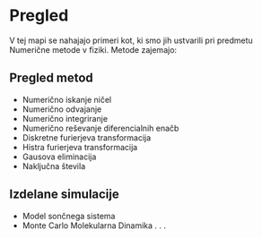 # Pregled

V tej mapi se nahajajo primeri kot, ki smo jih ustvarili pri predmetu Numerične metode v fiziki. Metode zajemajo:

## Pregled metod

- Numerično iskanje ničel
- Numerično odvajanje
- Numerično integriranje
- Numerično reševanje diferencialnih enačb
- Diskretne furierjeva transformacija
- Histra furierjeva transformacija
- Gausova eliminacija
- Naključna števila

## Izdelane simulacije

- Model sončnega sistema
- Monte Carlo Molekularna Dinamika
.
.
.
